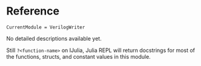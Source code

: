 # Reference

```@meta 
CurrentModule = VerilogWriter
```

No detailed descriptions available yet.

Still `?<function-name>` on IJulia, Julia REPL will return docstrings for most of the functions, structs, and constant values in this module.